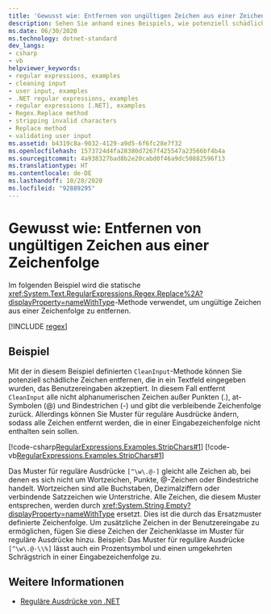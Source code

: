 ```yaml
---
title: 'Gewusst wie: Entfernen von ungültigen Zeichen aus einer Zeichenfolge'
description: Sehen Sie anhand eines Beispiels, wie potenziell schädliche Zeichen mithilfe der statischen Methode Regex.Replace aus einer Zeichenfolge entfernt werden.
ms.date: 06/30/2020
ms.technology: dotnet-standard
dev_langs:
- csharp
- vb
helpviewer_keywords:
- regular expressions, examples
- cleaning input
- user input, examples
- .NET regular expressions, examples
- regular expressions [.NET], examples
- Regex.Replace method
- stripping invalid characters
- Replace method
- validating user input
ms.assetid: b4319c8a-9032-4129-a9d5-6f6fc28e7f32
ms.openlocfilehash: 1573724d4fa28380d7267f425547a23566bf4b4a
ms.sourcegitcommit: 4a938327bad8b2e20cabd0f46a9dc50882596f13
ms.translationtype: HT
ms.contentlocale: de-DE
ms.lasthandoff: 10/28/2020
ms.locfileid: "92889295"
---
```

# <a name="how-to-strip-invalid-characters-from-a-string"></a>Gewusst wie: Entfernen von ungültigen Zeichen aus einer Zeichenfolge
Im folgenden Beispiel wird die statische <xref:System.Text.RegularExpressions.Regex.Replace%2A?displayProperty=nameWithType>-Methode verwendet, um ungültige Zeichen aus einer Zeichenfolge zu entfernen.  

[!INCLUDE [regex](../../../includes/regex.md)]

## <a name="example"></a>Beispiel  
 Mit der in diesem Beispiel definierten `CleanInput`-Methode können Sie potenziell schädliche Zeichen entfernen, die in ein Textfeld eingegeben wurden, das Benutzereingaben akzeptiert. In diesem Fall entfernt `CleanInput` alle nicht alphanumerischen Zeichen außer Punkten (.), at-Symbolen (@) und Bindestrichen (-) und gibt die verbleibende Zeichenfolge zurück. Allerdings können Sie Muster für reguläre Ausdrücke ändern, sodass alle Zeichen entfernt werden, die in einer Eingabezeichenfolge nicht enthalten sein sollen.  
  
 [!code-csharp[RegularExpressions.Examples.StripChars#1](../../../samples/snippets/csharp/VS_Snippets_CLR/RegularExpressions.Examples.StripChars/cs/Example.cs#1)]
 [!code-vb[RegularExpressions.Examples.StripChars#1](../../../samples/snippets/visualbasic/VS_Snippets_CLR/RegularExpressions.Examples.StripChars/vb/Example.vb#1)]  
  
 Das Muster für reguläre Ausdrücke `[^\w\.@-]` gleicht alle Zeichen ab, bei denen es sich nicht um Wortzeichen, Punkte, @-Zeichen oder Bindestriche handelt. Wortzeichen sind alle Buchstaben, Dezimalziffern oder verbindende Satzzeichen wie Unterstriche. Alle Zeichen, die diesem Muster entsprechen, werden durch <xref:System.String.Empty?displayProperty=nameWithType> ersetzt. Dies ist die durch das Ersatzmuster definierte Zeichenfolge. Um zusätzliche Zeichen in der Benutzereingabe zu ermöglichen, fügen Sie diese Zeichen der Zeichenklasse im Muster für reguläre Ausdrücke hinzu. Beispiel: Das Muster für reguläre Ausdrücke `[^\w\.@-\\%]` lässt auch ein Prozentsymbol und einen umgekehrten Schrägstrich in einer Eingabezeichenfolge zu.  
  
## <a name="see-also"></a>Weitere Informationen

- [Reguläre Ausdrücke von .NET](regular-expressions.md)
